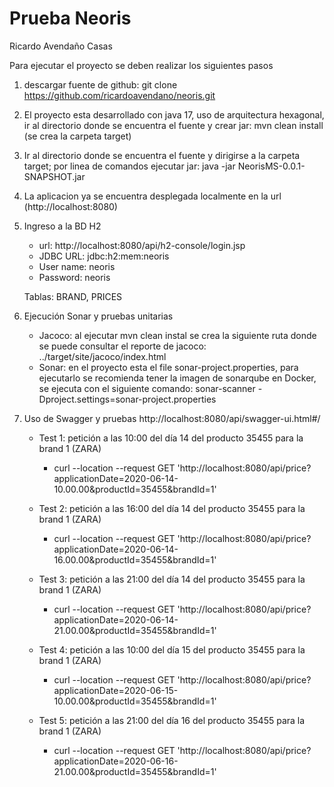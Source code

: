 # Prueba Neoris
Ricardo Avendaño Casas

Para ejecutar el proyecto se deben realizar los siguientes pasos
1. descargar fuente de github: git clone https://github.com/ricardoavendano/neoris.git
2. El proyecto esta desarrollado con java 17, uso de arquitectura hexagonal, ir al directorio donde se encuentra el fuente y crear jar: mvn clean install (se crea la carpeta target)
3. Ir al directorio donde se encuentra el fuente y dirigirse a la carpeta target; por linea de comandos ejecutar jar: java -jar NeorisMS-0.0.1-SNAPSHOT.jar
4. La aplicacion ya se encuentra desplegada localmente en la url (http://localhost:8080)
5. Ingreso a la BD H2
   - url: http://localhost:8080/api/h2-console/login.jsp
   - JDBC URL: jdbc:h2:mem:neoris
   - User name: neoris
   - Password: neoris

   Tablas: BRAND, PRICES
6. Ejecución Sonar y pruebas unitarias

   - Jacoco: al ejecutar mvn clean instal se crea la siguiente ruta donde se puede consultar el reporte de jacoco: ../target/site/jacoco/index.html
   - Sonar: en el proyecto esta el file sonar-project.properties, para ejecutarlo se recomienda tener la imagen de sonarqube en Docker, se ejecuta con el siguiente comando: sonar-scanner -Dproject.settings=sonar-project.properties
   
7. Uso de Swagger y pruebas
   http://localhost:8080/api/swagger-ui.html#/


	- Test 1: petición a las 10:00 del día 14 del producto 35455   para la brand 1 (ZARA)
		- curl --location --request GET 'http://localhost:8080/api/price?applicationDate=2020-06-14-10.00.00&productId=35455&brandId=1'

	- Test 2: petición a las 16:00 del día 14 del producto 35455   para la brand 1 (ZARA)
		- curl --location --request GET 'http://localhost:8080/api/price?applicationDate=2020-06-14-16.00.00&productId=35455&brandId=1'

	- Test 3: petición a las 21:00 del día 14 del producto 35455   para la brand 1 (ZARA)
		- curl --location --request GET 'http://localhost:8080/api/price?applicationDate=2020-06-14-21.00.00&productId=35455&brandId=1'

	- Test 4: petición a las 10:00 del día 15 del producto 35455   para la brand 1 (ZARA)
		- curl --location --request GET 'http://localhost:8080/api/price?applicationDate=2020-06-15-10.00.00&productId=35455&brandId=1'

	- Test 5: petición a las 21:00 del día 16 del producto 35455   para la brand 1 (ZARA)
		- curl --location --request GET 'http://localhost:8080/api/price?applicationDate=2020-06-16-21.00.00&productId=35455&brandId=1'